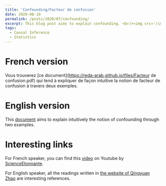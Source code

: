 ```yaml
---
title: 'Confounding/Facteur de confusion'
date: 2020-08-19
permalink: /posts/2020/07/confounding/
excerpt: This blog post aims to explain confounding. <br/><img src='/images/confounding.png' style="width:256px;height:256px;">
tags:
  - Causal Inference 
  - Statistics
---
```


French version 
======
Vous trouverez [ce document](https://reda-arab.github.io/files/Facteur de confusion.pdf) qui tend à expliquer de façon intuitive la notion de facteur de confusion à travers deux exemples. 

English version 
======
This [document](https://reda-arab.github.io/files/Confounding.pdf) aims to explain intuitively the notion of confounding through two examples. 

Interesting links 
======
For French speaker, you can find this [video](https://www.youtube.com/watch?v=vs_Zzf_vL2I) on Youtube by [ScienceEtonnante](https://fr.wikipedia.org/wiki/David_Louapre). 

For English speaker, all the readings written in [the website of Qingyuan Zhao](http://www.statslab.cam.ac.uk/~qz280/teaching/causal-2021/) are interesting references. 
